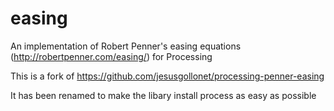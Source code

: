 # easing
An implementation of Robert Penner's easing equations (http://robertpenner.com/easing/) for Processing

This is a fork of https://github.com/jesusgollonet/processing-penner-easing 

It has been renamed to make the libary install process as easy as possible
